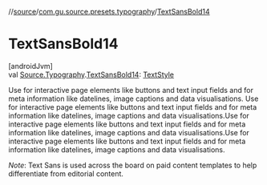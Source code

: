 //[source](../../index.md)/[com.gu.source.presets.typography](index.md)/[TextSansBold14](-text-sans-bold14.md)

# TextSansBold14

[androidJvm]\
val [Source.Typography](../com.gu.source/-source/-typography/index.md).[TextSansBold14](-text-sans-bold14.md): [TextStyle](https://developer.android.com/reference/kotlin/androidx/compose/ui/text/TextStyle.html)

Use for interactive page elements like buttons and text input fields and for meta information like datelines, image captions and data visualisations. Use for interactive page elements like buttons and text input fields and for meta information like datelines, image captions and data visualisations.Use for interactive page elements like buttons and text input fields and for meta information like datelines, image captions and data visualisations.Use for interactive page elements like buttons and text input fields and for meta information like datelines, image captions and data visualisations.

*Note*: Text Sans is used across the board on paid content templates to help differentiate from editorial content.
